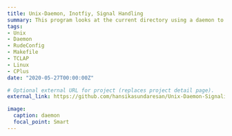 ```yaml
---
title: Unix-Daemon, Inotfiy, Signal Handling
summary: This program looks at the current directory using a daemon to see file creation, changes, deletion, etc.
tags:
- Unix
- Daemon
- RudeConfig
- Makefile
- TCLAP
- Linux
- CPlus
date: "2020-05-27T00:00:00Z"

# Optional external URL for project (replaces project detail page).
external_link: https://github.com/hansikasundaresan/Unix-Daemon-Signaling-Inotify

image:
  caption: daemon
  focal_point: Smart
---
```


